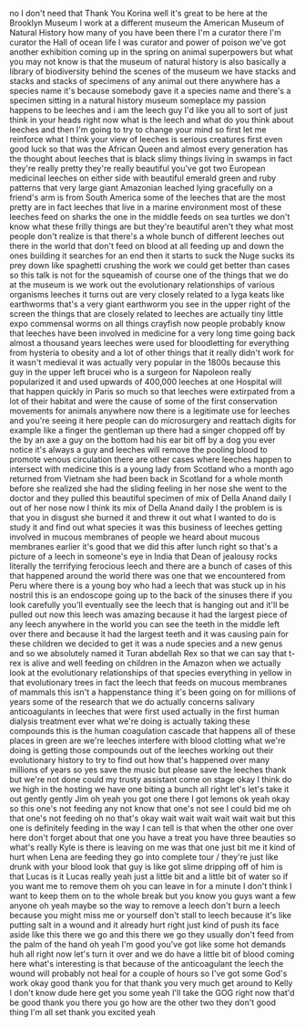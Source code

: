 
no I don&#39;t need that Thank You Korina
well it&#39;s great to be here at the
Brooklyn Museum I work at a different
museum the American Museum of Natural
History how many of you have been there
I&#39;m a curator there I&#39;m curator the Hall
of ocean life I was curator and power of
poison we&#39;ve got another exhibition
coming up in the spring on animal
superpowers but what you may not know is
that the museum of natural history is
also basically a library of biodiversity
behind the scenes of the museum we have
stacks and stacks and stacks of
specimens of any animal out there
anywhere has a species name it&#39;s because
somebody gave it a species name and
there&#39;s a specimen sitting in a natural
history museum someplace my passion
happens to be leeches and i am the leech
guy I&#39;d like you all to sort of just
think in your heads right now what is
the leech and what do you think about
leeches and then I&#39;m going to try to
change your mind so first let me
reinforce what I think your view of
leeches is serious creatures first even
good luck
so that was the African Queen and almost
every generation has the thought about
leeches that is black slimy things
living in swamps in fact they&#39;re really
pretty they&#39;re really beautiful you&#39;ve
got two European medicinal leeches on
either side with beautiful emerald green
and ruby patterns that very large giant
Amazonian leached lying gracefully on a
friend&#39;s arm is from South America some
of the leeches that are the most pretty
are in fact leeches that live in a
marine environment most of these leeches
feed on sharks the one in the middle
feeds on sea turtles we don&#39;t know what
these frilly things are but they&#39;re
beautiful aren&#39;t they what most people
don&#39;t realize is that there&#39;s a whole
bunch of different leeches out there in
the world that don&#39;t feed on blood at
all feeding up and down the ones
building it searches for an end
then it starts to suck the Nuge sucks
its prey down like spaghetti crushing
the work we could get better than cases
so this talk is not for the squeamish of
course one of the things that we do at
the museum is we work out the
evolutionary relationships of various
organisms leeches it turns out are very
closely related to a lyga keats like
earthworms that&#39;s a very giant earthworm
you see in the upper right of the screen
the things that are closely related to
leeches are actually tiny little expo
commensal worms on all things crayfish
now people probably know that leeches
have been involved in medicine for a
very long time going back almost a
thousand years leeches were used for
bloodletting for everything from
hysteria to obesity and a lot of other
things that it really didn&#39;t work for it
wasn&#39;t medieval it was actually very
popular in the 1800s because this guy in
the upper left brucei who is a surgeon
for Napoleon really popularized it and
used upwards of 400,000 leeches at one
Hospital will that happen quickly in
Paris so much so that leeches were
extirpated from a lot of their habitat
and were the cause of some of the first
conservation movements for animals
anywhere now there is a legitimate use
for leeches and you&#39;re seeing it here
people can do microsurgery and reattach
digits for example like a finger the
gentleman up there had a singer chopped
off by the by an axe a guy on the bottom
had his ear bit off by a dog you ever
notice it&#39;s always a guy
and leeches will remove the pooling
blood to promote venous circulation
there are other cases where leeches
happen to intersect with medicine this
is a young lady from Scotland who a
month ago returned from Vietnam she had
been back in Scotland for a whole month
before she realized she had the sliding
feeling in her nose she went to the
doctor and they pulled this beautiful
specimen of mix of Della Anand daily I
out of her nose now I think its mix of
Della Anand daily I the problem is is
that you in disgust she burned it and
threw it out what I wanted to do is
study it and find out what species it
was this business of leeches getting
involved in mucous membranes of people
we heard about mucous membranes earlier
it&#39;s good that we did this after lunch
right so that&#39;s a picture of a leech in
someone&#39;s eye in India that Dean of
jealousy rocks literally the terrifying
ferocious leech and there are a bunch of
cases of this that happened around the
world there was one that we encountered
from Peru where there is a young boy who
had a leech that was stuck up in his
nostril this is an endoscope going up to
the back of the sinuses there if you
look carefully you&#39;ll eventually see the
leech that is hanging out and it&#39;ll be
pulled out now this leech was amazing
because it had the largest piece of any
leech anywhere in the world you can see
the teeth in the middle left over there
and because it had the largest teeth and
it was causing pain for these children
we decided to get it was a nude species
and a new genus and so we absolutely
named it Turan abdellah Rex
so that we can say that t-rex is alive
and well feeding on children in the
Amazon when we actually look at the
evolutionary relationships of that
species everything in yellow in that
evolutionary trees in fact the leech
that feeds on mucous membranes of
mammals this isn&#39;t a happenstance thing
it&#39;s been going on for millions of years
some of the research that we do actually
concerns salivary anticoagulants in
leeches that were first used actually in
the first human dialysis treatment ever
what we&#39;re doing is actually taking
these compounds this is the human
coagulation cascade that happens all of
these places in green are we&#39;re leeches
interfere with blood clotting what we&#39;re
doing is getting those compounds out of
the leeches working out their
evolutionary history to try to find out
how that&#39;s happened over many millions
of years so yes save the music but
please save the leeches thank
but we&#39;re not done could my trusty
assistant come on stage
okay I think do we high in the hosting
we have one biting a bunch all right
let&#39;s let&#39;s take it out gently gently
Jim oh yeah you got one there I got
lemons ok yeah okay so this one&#39;s not
feeding any not know that one&#39;s not see
I could bid me oh that one&#39;s not feeding
oh no that&#39;s okay wait wait wait wait
wait wait but this one is definitely
feeding in the way I can tell is that
when the other one over here don&#39;t
forget about that one you have a treat
you have three beauties so what&#39;s really
Kyle is there is leaving on me was that
one just bit me it kind of hurt when
Lena are feeding they go into complete
tour / they&#39;re just like drunk with your
blood look that guy is like got slime
dripping off of him is that Lucas is it
Lucas really yeah just a little bit and
a little bit of water so if you want me
to remove them oh you can leave in for a
minute I don&#39;t think I want to keep them
on to the whole break but you know you
guys want a few anyone oh yeah maybe so
the way to remove a leech don&#39;t burn a
leech because you might miss me or
yourself don&#39;t stall to leech because
it&#39;s like putting salt in a wound and it
already hurt right just kind of push its
face aside like this there we go and
this there we go they usually don&#39;t feed
from the palm of the hand oh yeah I&#39;m
good you&#39;ve got like some hot demands
huh all right now let&#39;s turn it over and
we do have a little bit of blood coming
here what&#39;s interesting is that because
of the anticoagulant the leech the wound
will probably not heal for a couple of
hours so I&#39;ve got some God&#39;s work okay
good thank you for that thank you very
much get around to Kelly
I don&#39;t know dude here get you some yeah
I&#39;ll take the GOG right now that&#39;d be
good thank you there you go how are the
other two they don&#39;t good thing I&#39;m all
set thank you excited yeah

